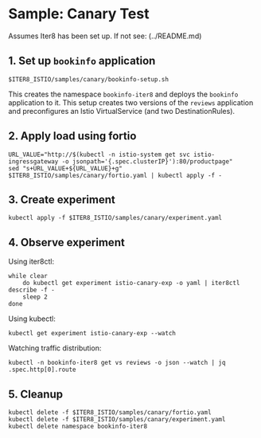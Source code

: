 # Sample: Canary Test

Assumes Iter8 has been set up. If not see:  (../README.md)

## 1. Set up `bookinfo` application

    $ITER8_ISTIO/samples/canary/bookinfo-setup.sh

This creates the namespace `bookinfo-iter8` and deploys the `bookinfo` application to it. This setup creates two versions of the `reviews` application and preconfigures an Istio VirtualService (and two DestinationRules).

## 2. Apply load using fortio

    URL_VALUE="http://$(kubectl -n istio-system get svc istio-ingressgateway -o jsonpath='{.spec.clusterIP}'):80/productpage"
    sed "s+URL_VALUE+${URL_VALUE}+g" $ITER8_ISTIO/samples/canary/fortio.yaml | kubectl apply -f -

## 3. Create experiment

    kubectl apply -f $ITER8_ISTIO/samples/canary/experiment.yaml

## 4. Observe experiment

Using iter8ctl:

    while clear
        do kubectl get experiment istio-canary-exp -o yaml | iter8ctl describe -f -
        sleep 2
    done

Using kubectl:

    kubectl get experiment istio-canary-exp --watch

Watching traffic distribution:

    kubectl -n bookinfo-iter8 get vs reviews -o json --watch | jq .spec.http[0].route

## 5. Cleanup

    kubectl delete -f $ITER8_ISTIO/samples/canary/fortio.yaml
    kubectl delete -f $ITER8_ISTIO/samples/canary/experiment.yaml
    kubectl delete namespace bookinfo-iter8
